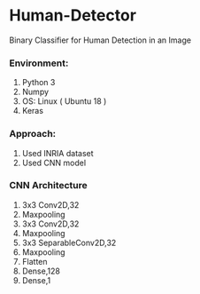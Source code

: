 # Human-Detector
Binary Classifier for Human Detection in an Image

### Environment:
  1. Python 3
  2. Numpy
  3. OS: Linux ( Ubuntu 18 )
  4. Keras
  
### Approach:
  1. Used INRIA dataset
  2. Used CNN model
  
### CNN Architecture
  1. 3x3 Conv2D,32
  2. Maxpooling
  3. 3x3 Conv2D,32
  4. Maxpooling
  5. 3x3 SeparableConv2D,32
  6. Maxpooling
  7. Flatten
  6. Dense,128
  7. Dense,1

